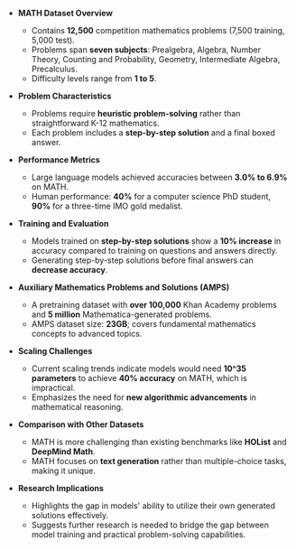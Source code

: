- **MATH Dataset Overview**
  - Contains **12,500** competition mathematics problems (7,500 training, 5,000 test).
  - Problems span **seven subjects**: Prealgebra, Algebra, Number Theory, Counting and Probability, Geometry, Intermediate Algebra, Precalculus.
  - Difficulty levels range from **1 to 5**.

- **Problem Characteristics**
  - Problems require **heuristic problem-solving** rather than straightforward K-12 mathematics.
  - Each problem includes a **step-by-step solution** and a final boxed answer.

- **Performance Metrics**
  - Large language models achieved accuracies between **3.0% to 6.9%** on MATH.
  - Human performance: **40%** for a computer science PhD student, **90%** for a three-time IMO gold medalist.

- **Training and Evaluation**
  - Models trained on **step-by-step solutions** show a **10% increase** in accuracy compared to training on questions and answers directly.
  - Generating step-by-step solutions before final answers can **decrease accuracy**.

- **Auxiliary Mathematics Problems and Solutions (AMPS)**
  - A pretraining dataset with **over 100,000** Khan Academy problems and **5 million** Mathematica-generated problems.
  - AMPS dataset size: **23GB**; covers fundamental mathematics concepts to advanced topics.

- **Scaling Challenges**
  - Current scaling trends indicate models would need **10^35 parameters** to achieve **40% accuracy** on MATH, which is impractical.
  - Emphasizes the need for **new algorithmic advancements** in mathematical reasoning.

- **Comparison with Other Datasets**
  - MATH is more challenging than existing benchmarks like **HOList** and **DeepMind Math**.
  - MATH focuses on **text generation** rather than multiple-choice tasks, making it unique.

- **Research Implications**
  - Highlights the gap in models' ability to utilize their own generated solutions effectively.
  - Suggests further research is needed to bridge the gap between model training and practical problem-solving capabilities.